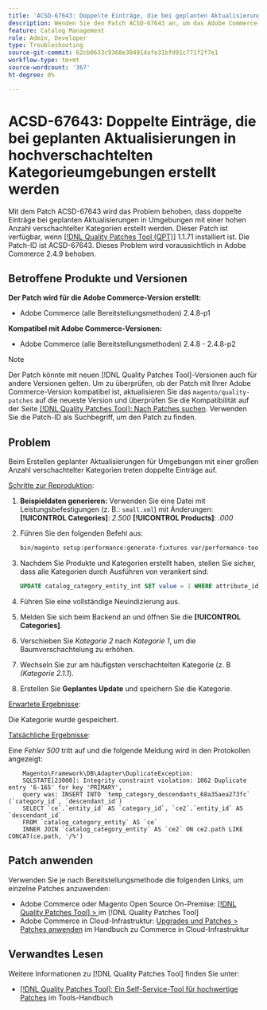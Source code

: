 ```yaml
---
title: 'ACSD-67643: Doppelte Einträge, die bei geplanten Aktualisierungen in hochverschachtelten Kategorieumgebungen erstellt werden'
description: Wenden Sie den Patch ACSD-67643 an, um das Adobe Commerce-Problem zu beheben, bei dem doppelte Einträge bei geplanten Aktualisierungen in Umgebungen mit einer hohen Anzahl verschachtelter Kategorien erstellt werden.
feature: Catalog Management
role: Admin, Developer
type: Troubleshooting
source-git-commit: 62cb0633c9368e304914afe31bfd91c771f2f7e1
workflow-type: tm+mt
source-wordcount: '367'
ht-degree: 0%

---
```



# ACSD-67643: Doppelte Einträge, die bei geplanten Aktualisierungen in hochverschachtelten Kategorieumgebungen erstellt werden

Mit dem Patch ACSD-67643 wird das Problem behoben, dass doppelte Einträge bei geplanten Aktualisierungen in Umgebungen mit einer hohen Anzahl verschachtelter Kategorien erstellt werden. Dieser Patch ist verfügbar, wenn [[!DNL Quality Patches Tool (QPT)]](/help/tools/quality-patches-tool/quality-patches-tool-to-self-serve-quality-patches.md) 1.1.71 installiert ist. Die Patch-ID ist ACSD-67643. Dieses Problem wird voraussichtlich in Adobe Commerce 2.4.9 behoben.

## Betroffene Produkte und Versionen

**Der Patch wird für die Adobe Commerce-Version erstellt:**

* Adobe Commerce (alle Bereitstellungsmethoden) 2.4.8-p1

**Kompatibel mit Adobe Commerce-Versionen:**

* Adobe Commerce (alle Bereitstellungsmethoden) 2.4.8 - 2.4.8-p2

>[!NOTE]
>
>Der Patch könnte mit neuen [!DNL Quality Patches Tool]-Versionen auch für andere Versionen gelten. Um zu überprüfen, ob der Patch mit Ihrer Adobe Commerce-Version kompatibel ist, aktualisieren Sie das `magento/quality-patches` auf die neueste Version und überprüfen Sie die Kompatibilität auf der Seite [[!DNL Quality Patches Tool]: Nach Patches suchen](https://experienceleague.adobe.com/tools/commerce-quality-patches/index.html). Verwenden Sie die Patch-ID als Suchbegriff, um den Patch zu finden.

## Problem

Beim Erstellen geplanter Aktualisierungen für Umgebungen mit einer großen Anzahl verschachtelter Kategorien treten doppelte Einträge auf.

<u>Schritte zur Reproduktion</u>:

1. **Beispieldaten generieren:**
Verwenden Sie eine Datei mit Leistungsbefestigungen (z. B.: `small.xml`) mit Änderungen:
   **[!UICONTROL Categories]**: *2.500*
   **[!UICONTROL Products]**: *.000*

1. Führen Sie den folgenden Befehl aus:

   ```bash
   bin/magento setup:performance:generate-fixtures var/performance-toolkit/profiles/ce/small.xml
   ```

1. Nachdem Sie Produkte und Kategorien erstellt haben, stellen Sie sicher, dass alle Kategorien durch Ausführen von verankert sind:

   ```sql
   UPDATE catalog_category_entity_int SET value = 1 WHERE attribute_id = (SELECT attribute_id FROM eav_attribute WHERE attribute_code = 'is_anchor');
   ```

1. Führen Sie eine vollständige Neuindizierung aus.
1. Melden Sie sich beim Backend an und öffnen Sie die **[!UICONTROL Categories]**.
1. Verschieben Sie *Kategorie 2* nach *Kategorie 1*, um die Baumverschachtelung zu erhöhen.
1. Wechseln Sie zur am häufigsten verschachtelten Kategorie (z. B *(Kategorie 2.1.1*).
1. Erstellen Sie **Geplantes Update** und speichern Sie die Kategorie.

<u>Erwartete Ergebnisse</u>:

Die Kategorie wurde gespeichert.

<u>Tatsächliche Ergebnisse</u>:

Eine *Fehler 500* tritt auf und die folgende Meldung wird in den Protokollen angezeigt:

```
    Magento\Framework\DB\Adapter\DuplicateException:
    SQLSTATE[23000]: Integrity constraint violation: 1062 Duplicate entry '6-165' for key 'PRIMARY', 
    query was: INSERT INTO `temp_category_descendants_68a35aea273fc` (`category_id`, `descendant_id`)
    SELECT `ce`.`entity_id` AS `category_id`, `ce2`.`entity_id` AS `descendant_id`
    FROM `catalog_category_entity` AS `ce`
    INNER JOIN `catalog_category_entity` AS `ce2` ON ce2.path LIKE CONCAT(ce.path, '/%')
```

## Patch anwenden

Verwenden Sie je nach Bereitstellungsmethode die folgenden Links, um einzelne Patches anzuwenden:

* Adobe Commerce oder Magento Open Source On-Premise: [[!DNL Quality Patches Tool] > ](/help/tools/quality-patches-tool/usage.md) im [!DNL Quality Patches Tool]
* Adobe Commerce in Cloud-Infrastruktur: [Upgrades und Patches > Patches anwenden](https://experienceleague.adobe.com/docs/commerce-cloud-service/user-guide/develop/upgrade/apply-patches.html) im Handbuch zu Commerce in Cloud-Infrastruktur

## Verwandtes Lesen

Weitere Informationen zu [!DNL Quality Patches Tool] finden Sie unter:

* [[!DNL Quality Patches Tool]: Ein Self-Service-Tool für hochwertige Patches](/help/tools/quality-patches-tool/quality-patches-tool-to-self-serve-quality-patches.md) im Tools-Handbuch
